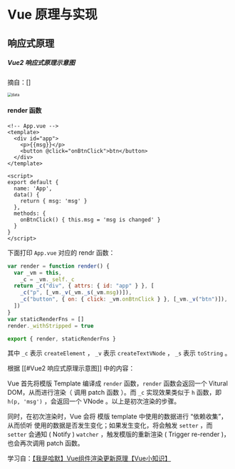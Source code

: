 # Vue 原理与实现



## 响应式原理



##### Vue2 响应式原理示意图

摘自：[]

<img src="https://s2.loli.net/2022/11/10/fmZebpxQkOAYzd5.png" alt="data" style="zoom:60%;" />

#### render 函数

```vue
<!-- App.vue -->
<template>
  <div id="app">
    <p>{{msg}}</p>
    <button @click="onBtnClick">btn</button>
  </div>
</template>

<script>
export default {
  name: 'App',
  data() {
    return { msg: 'msg' }
  },
  methods: {
    onBtnClick() { this.msg = 'msg is changed' }
  }
}
</script>
```

下面打印 `App.vue` 对应的 rendr 函数：

```js
var render = function render() {
  var _vm = this,
    _c = _vm._self._c
  return _c("div", { attrs: { id: "app" } }, [
    _c("p", [_vm._v(_vm._s(_vm.msg))]),
    _c("button", { on: { click: _vm.onBtnClick } }, [_vm._v("btn")]),
  ])
}
var staticRenderFns = []
render._withStripped = true

export { render, staticRenderFns }
```

其中 `_c` 表示 `createElement` ， `_v` 表示 `createTextVNode` ， `_s` 表示 `toString` 。

根据 [[#Vue2 响应式原理示意图]] 中的内容：

Vue 首先将模版 Template 编译成 `render` 函数，`render` 函数会返回一个 Vitural DOM，从而进行渲染（ 调用 patch 函数 ）。而 `_c` 实现效果类似于 `h` 函数，即 `h(p, 'msg')` ，会返回一个 VNode 。以上是初次渲染的步骤。

同时，在初次渲染时，Vue 会将 模版 template 中使用的数据进行 “依赖收集”，从而侦听 使用的数据是否发生变化；如果发生变化，将会触发 `setter` ，而 `setter` 会通知 ( Notify ) `watcher` ，触发模版的重新渲染 ( Trigger re-render )， 也会再次调用 patch 函数。

学习自：[【我是哈默】Vue组件渲染更新原理【Vue小知识】](https://www.bilibili.com/video/BV1mU4y1z7S5)

